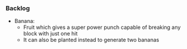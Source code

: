 ### Backlog

- Banana:
    - Fruit which gives a super power punch capable of breaking any block with just one hit
    - It can also be planted instead to generate two bananas
